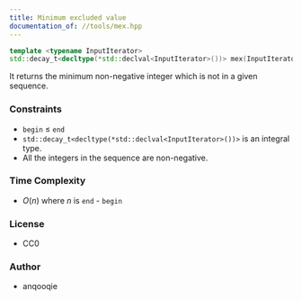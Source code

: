 ```yaml
---
title: Minimum excluded value
documentation_of: //tools/mex.hpp
---
```


```cpp
template <typename InputIterator>
std::decay_t<decltype(*std::declval<InputIterator>())> mex(InputIterator begin, InputIterator end);
```

It returns the minimum non-negative integer which is not in a given sequence.

### Constraints
- `begin` $\leq$ `end`
- `std::decay_t<decltype(*std::declval<InputIterator>())>` is an integral type.
- All the integers in the sequence are non-negative.

### Time Complexity
- $O(n)$ where $n$ is `end` - `begin`

### License
- CC0

### Author
- anqooqie
